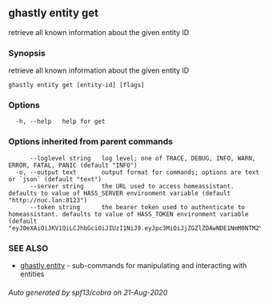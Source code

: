 ## ghastly entity get

retrieve all known information about the given entity ID

### Synopsis

retrieve all known information about the given entity ID

```
ghastly entity get [entity-id] [flags]
```

### Options

```
  -h, --help   help for get
```

### Options inherited from parent commands

```
      --loglevel string   log level; one of TRACE, DEBUG, INFO, WARN, ERROR, FATAL, PANIC (default "INFO")
  -o, --output text       output format for commands; options are text or `json` (default "text")
      --server string     the URL used to access homeassistant. defaults to value of HASS_SERVER environment variable (default "http://nuc.lan:8123")
      --token string      the bearer token used to authenticate to homeassistant. defaults to value of HASS_TOKEN environment variable (default "eyJ0eXAiOiJKV1QiLCJhbGciOiJIUzI1NiJ9.eyJpc3MiOiJjZGZlZDAwNDE1NmM0NTM2YTI4MDRiMmRiMjUzN2JmMCIsImlhdCI6MTU0OTc2Mzc3MywiZXhwIjoxODY1MTIzNzczfQ.wHtNVzQoEb1hY5m86QaEKOIp5pApyO0HZBJBDjfCJZc")
```

### SEE ALSO

* [ghastly entity](ghastly_entity.md)	 - sub-commands for manipulating and interacting with entities

###### Auto generated by spf13/cobra on 21-Aug-2020
